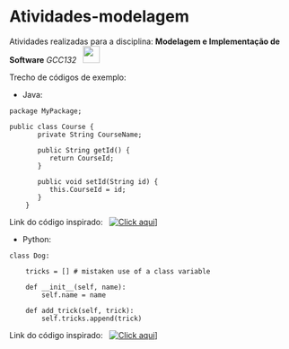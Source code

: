 # **Atividades-modelagem**
Atividades realizadas para a disciplina: **Modelagem e Implementação de Software** *GCC132* &nbsp; <img src="https://files.catbox.moe/t1dnzj.gif" width="30">


Trecho de códigos de exemplo:

* Java:

```
package MyPackage;

public class Course {
       private String CourseName;

       public String getId() {
          return CourseId;
       }

       public void setId(String id) {
          this.CourseId = id;
       }
    }
```

Link do código inspirado: &nbsp; [![Click aqui](https://files.catbox.moe/3u974x.png)](https://www.edureka.co/blog/mvc-architecture-in-java/)]

* Python:

```
class Dog:

    tricks = [] # mistaken use of a class variable

    def __init__(self, name):
        self.name = name

    def add_trick(self, trick):
        self.tricks.append(trick)
```

Link do código inspirado: &nbsp; [![Click aqui](https://files.catbox.moe/y5vbzr.png)](https://docs.python.org/3/tutorial/classes.html)]
